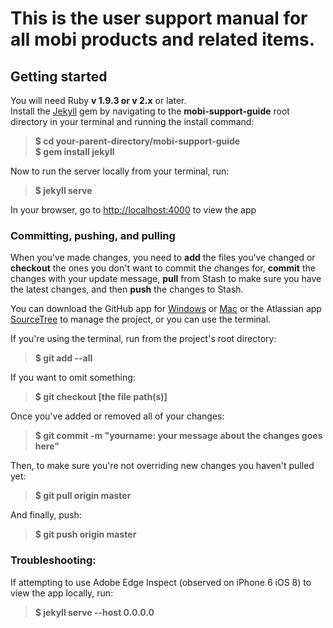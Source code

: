 # This is the user support manual for all mobi products and related items.

## Getting started

You will need Ruby **v 1.9.3 or v 2.x** or later.  
Install the [Jekyll](http://jekyllrb.com/docs/quickstart/) gem by navigating 
to the **mobi-support-guide** root directory in your terminal and running the install command:

> **$ cd your-parent-directory/mobi-support-guide**  
> **$ gem install jekyll**

Now to run the server locally from your terminal, run: 

> **$ jekyll serve**

In your browser, go to [http://localhost:4000](http://localhost:4000) to view the app

### Committing, pushing, and pulling

When you've made changes, you need to **add** the files you've changed or **checkout** the ones you don't want to 
commit the changes for, **commit** the changes with your update message, **pull** from Stash to make sure you have 
the latest changes, and then **push** the changes to Stash.

You can download the GitHub app for [Windows](https://windows.github.com) or [Mac](https://mac.github.com) or the 
Atlassian app [SourceTree](http://www.sourcetreeapp.com) to manage the project, or you can use the terminal.

If you're using the terminal, run from the project's root directory:

> **$ git add --all**

If you want to omit something:

> **$ git checkout [the file path(s)]**

Once you've added or removed all of your changes:

> **$ git commit -m "yourname: your message about the changes goes here"**

Then, to make sure you're not overriding new changes you haven't pulled yet:

> **$ git pull origin master**

And finally, push:

> **$ git push origin master**

### Troubleshooting:

If attempting to use Adobe Edge Inspect (observed on iPhone 6 iOS 8) to view the app locally, run:

> **$ jekyll serve --host 0.0.0.0**